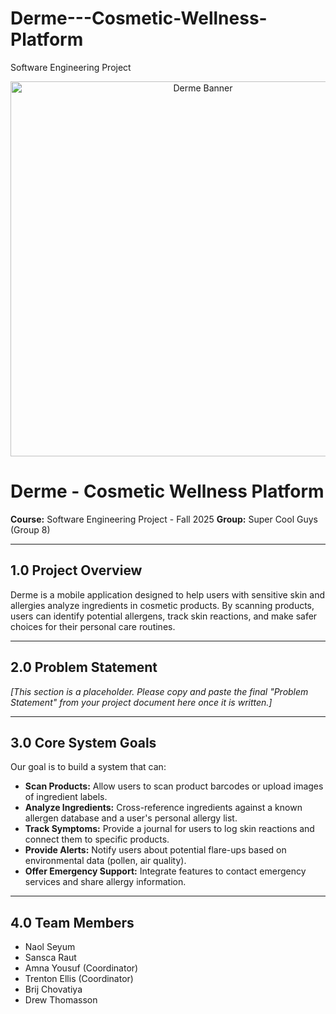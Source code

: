 # Derme---Cosmetic-Wellness-Platform
Software Engineering Project

<p align="center">
  <img src="https://i.imgur.com/bWc1g22.png" alt="Derme Banner" width="600"/>
</p>

# Derme - Cosmetic Wellness Platform

**Course:** Software Engineering Project - Fall 2025
**Group:** Super Cool Guys (Group 8)

---

## 1.0 Project Overview

Derme is a mobile application designed to help users with sensitive skin and allergies analyze ingredients in cosmetic products. By scanning products, users can identify potential allergens, track skin reactions, and make safer choices for their personal care routines.

---

## 2.0 Problem Statement

*[This section is a placeholder. Please copy and paste the final "Problem Statement" from your project document here once it is written.]*

---

## 3.0 Core System Goals

Our goal is to build a system that can:
* **Scan Products:** Allow users to scan product barcodes or upload images of ingredient labels.
* **Analyze Ingredients:** Cross-reference ingredients against a known allergen database and a user's personal allergy list.
* **Track Symptoms:** Provide a journal for users to log skin reactions and connect them to specific products.
* **Provide Alerts:** Notify users about potential flare-ups based on environmental data (pollen, air quality).
* **Offer Emergency Support:** Integrate features to contact emergency services and share allergy information.

---

## 4.0 Team Members

* Naol Seyum
* Sansca Raut
* Amna Yousuf (Coordinator)
* Trenton Ellis (Coordinator)
* Brij Chovatiya
* Drew Thomasson
